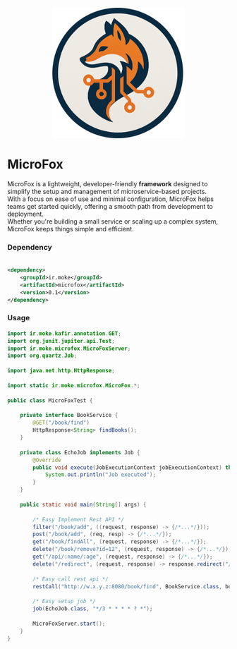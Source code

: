 <p align="center">
  <img src="microfox.png" alt="JOS" width="300"/>
</p>

# MicroFox

MicroFox is a lightweight, developer-friendly **framework** designed to simplify the setup and management of
microservice-based projects.    
With a focus on ease of use and minimal configuration, MicroFox helps teams get started quickly, offering a smooth path
from development to deployment.    
Whether you're building a small service or scaling up a complex system, MicroFox keeps things simple and efficient.

### Dependency 
```xml

<dependency>
    <groupId>ir.moke</groupId>
    <artifactId>microfox</artifactId>
    <version>0.1</version>
</dependency>
```

### Usage
```java
import ir.moke.kafir.annotation.GET;
import org.junit.jupiter.api.Test;
import ir.moke.microfox.MicroFoxServer;
import org.quartz.Job;

import java.net.http.HttpResponse;

import static ir.moke.microfox.MicroFox.*;

public class MicroFoxTest {

    private interface BookService {
        @GET("/book/find")
        HttpResponse<String> findBooks();
    }

    private class EchoJob implements Job {
        @Override
        public void execute(JobExecutionContext jobExecutionContext) throws JobExecutionException {
            System.out.println("Job executed");
        }
    }

    public static void main(String[] args) {

        /* Easy Implement Rest API */
        filter("/book/add", ((request, response) -> {/*...*/}));
        post("/book/add", (req, resp) -> {/*...*/});
        get("/book/findAll", (request, response) -> {/*...*/});
        delete("/book/remove?id=12", (request, response) -> {/*...*/});
        get("/api/:name/:age", (request, response) -> {/*...*/});
        delete("/redirect", (request, response) -> response.redirect("/book/find"));

        /* Easy call rest api */
        restCall("http://w.x.y.z:8080/book/find", BookService.class, bookService -> {/*...*/});

        /* Easy setup job */
        job(EchoJob.class, "*/3 * * * * ? *");

        MicroFoxServer.start();
    }
}
```